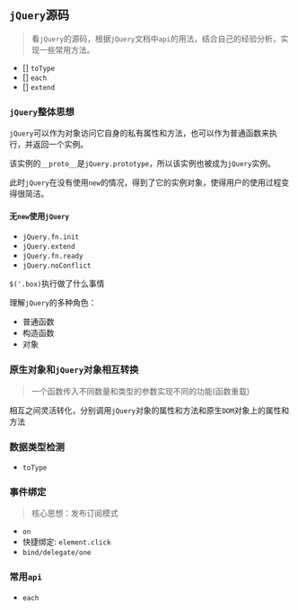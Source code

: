 ## `jQuery`源码
> 看`jQuery`的源码，根据`jQuery`文档中`api`的用法，结合自己的经验分析，实现一些常用方法。

* [] `toType`
* [] `each`
* [] `extend`
### `jQuery`整体思想
`jQuery`可以作为对象访问它自身的私有属性和方法，也可以作为普通函数来执行，并返回一个实例。

该实例的`__proto__`是`jQuery.prototype`，所以该实例也被成为`jQuery`实例。

此时`jQuery`在没有使用`new`的情况，得到了它的实例对象，使得用户的使用过程变得很简洁。
#### 无`new`使用`jQuery`
* `jQuery.fn.init`
* `jQuery.extend`
* `jQuery.fn.ready`
* `jQuery.noConflict`

`$('.box)`执行做了什么事情

理解`jQuery`的多种角色：
* 普通函数
* 构造函数
* 对象

### 原生对象和`jQuery`对象相互转换
> 一个函数传入不同数量和类型的参数实现不同的功能(函数重载)

相互之间灵活转化，分别调用`jQuery`对象的属性和方法和原生`DOM`对象上的属性和方法

### 数据类型检测
* `toType`
### 事件绑定
> 核心思想：发布订阅模式
* `on`
* 快捷绑定: `element.click`
* `bind/delegate/one`

### 常用`api`
* `each`
